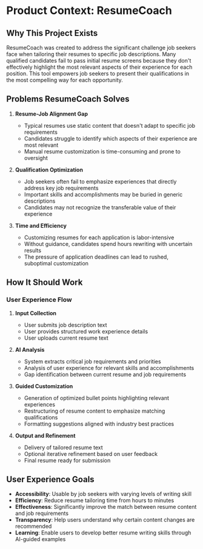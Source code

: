 # Product Context: ResumeCoach

## Why This Project Exists
ResumeCoach was created to address the significant challenge job seekers face when tailoring their resumes to specific job descriptions. Many qualified candidates fail to pass initial resume screens because they don't effectively highlight the most relevant aspects of their experience for each position. This tool empowers job seekers to present their qualifications in the most compelling way for each opportunity.

## Problems ResumeCoach Solves

1. **Resume-Job Alignment Gap**
   - Typical resumes use static content that doesn't adapt to specific job requirements
   - Candidates struggle to identify which aspects of their experience are most relevant
   - Manual resume customization is time-consuming and prone to oversight

2. **Qualification Optimization**
   - Job seekers often fail to emphasize experiences that directly address key job requirements
   - Important skills and accomplishments may be buried in generic descriptions
   - Candidates may not recognize the transferable value of their experience

3. **Time and Efficiency**
   - Customizing resumes for each application is labor-intensive
   - Without guidance, candidates spend hours rewriting with uncertain results
   - The pressure of application deadlines can lead to rushed, suboptimal customization

## How It Should Work

### User Experience Flow
1. **Input Collection**
   - User submits job description text
   - User provides structured work experience details
   - User uploads current resume text

2. **AI Analysis**
   - System extracts critical job requirements and priorities
   - Analysis of user experience for relevant skills and accomplishments
   - Gap identification between current resume and job requirements

3. **Guided Customization**
   - Generation of optimized bullet points highlighting relevant experiences
   - Restructuring of resume content to emphasize matching qualifications
   - Formatting suggestions aligned with industry best practices

4. **Output and Refinement**
   - Delivery of tailored resume text
   - Optional iterative refinement based on user feedback
   - Final resume ready for submission

## User Experience Goals

- **Accessibility**: Usable by job seekers with varying levels of writing skill
- **Efficiency**: Reduce resume tailoring time from hours to minutes
- **Effectiveness**: Significantly improve the match between resume content and job requirements
- **Transparency**: Help users understand why certain content changes are recommended
- **Learning**: Enable users to develop better resume writing skills through AI-guided examples
